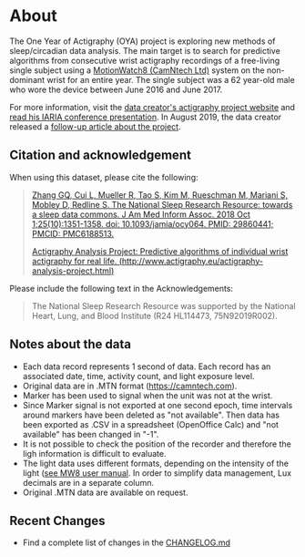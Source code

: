 # About

The One Year of Actigraphy (OYA) project is exploring new methods of sleep/circadian data analysis. The main target is to search for predictive algorithms from consecutive wrist actigraphy recordings of a free-living single subject using a [MotionWatch8 (CamNtech Ltd)](https://www.camntech.com/products/motionwatch/motionwatch-8-overview) system on the non-dominant wrist for an entire year. The single subject was a 62 year-old male who wore the device between June 2016 and June 2017.

For more information, visit the [data creator's actigraphy project website](http://www.actigraphy.eu/actigraphy-analysis-project.html) and [read his IARIA conference presentation](http://www.thinkmind.org/index.php?view=article&articleid=sensordevices_2018_10_40_28007). In August 2019, the data creator released a [follow-up article about the project](http://www.thinkmind.org/index.php?view=article&articleid=lifsci_v11_n12_2019_8).

## Citation and acknowledgement

When using this dataset, please cite the following:

> [Zhang GQ, Cui L, Mueller R, Tao S, Kim M, Rueschman M, Mariani S, Mobley D, Redline S. The National Sleep Research Resource: towards a sleep data commons. J Am Med Inform Assoc. 2018 Oct 1;25(10):1351-1358. doi: 10.1093/jamia/ocy064. PMID: 29860441; PMCID: PMC6188513.](https://pubmed.ncbi.nlm.nih.gov/29860441/)
>
> [Actigraphy Analysis Project: Predictive algorithms of individual wrist actigraphy for real life. (http://www.actigraphy.eu/actigraphy-analysis-project.html)](http://www.actigraphy.eu/actigraphy-analysis-project.html)

Please include the following text in the Acknowledgements:

> The National Sleep Research Resource was supported by the National Heart, Lung, and Blood Institute (R24 HL114473, 75N92019R002).

## Notes about the data

- Each data record represents 1 second of data. Each record has an associated date, time, activity count, and light exposure level.
- Original data are in .MTN format (https://camntech.com).
- Marker has been used to signal when the unit was not at the wrist.
- Since Marker signal is not exported at one second epoch, time intervals around markers have been deleted as "not available". Then data has been exported as .CSV in a spreadsheet (OpenOffice Calc) and "not available" has been changed in "-1".
- It is not possible to check the position of the recorder and therefore the ligh information is difficult to evaluate.
- The light data uses different formats, depending on the intensity of the light ([see MW8 user manual](https://www.camntech.com/images/products/MotionWatch/The%20MotionWatch%20User%20Guide.pdf). In order to simplify data management, Lux decimals are in a separate column.
- Original .MTN data are available on request.

## Recent Changes

- Find a complete list of changes in the [CHANGELOG.md](:pages_path:/CHANGELOG.md)
